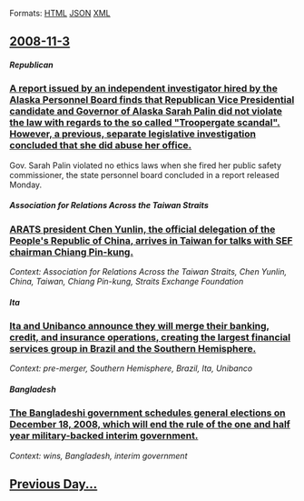 
Formats: [HTML](2008/11/3/index.html)  [JSON](2008/11/3/index.json)  [XML](2008/11/3/index.xml)  

## [2008-11-3](/news/2008/11/3/index.md)

##### Republican
### [ A report issued by an independent investigator hired by the Alaska Personnel Board finds that Republican Vice Presidential candidate and Governor of Alaska Sarah Palin did not violate the law with regards to the so called "Troopergate scandal". However, a previous, separate legislative investigation concluded that she did abuse her office. ](/news/2008/11/3/a-report-issued-by-an-independent-investigator-hired-by-the-alaska-personnel-board-finds-that-republican-vice-presidential-candidate-and-go.md)
Gov. Sarah Palin violated no ethics laws when she fired her public safety commissioner, the state personnel board concluded in a report released Monday.

##### Association for Relations Across the Taiwan Straits
### [ ARATS president Chen Yunlin, the official delegation of the People's Republic of China, arrives in Taiwan for talks with SEF chairman Chiang Pin-kung. ](/news/2008/11/3/arats-president-chen-yunlin-the-official-delegation-of-the-people-s-republic-of-china-arrives-in-taiwan-for-talks-with-sef-chairman-chian.md)
_Context: Association for Relations Across the Taiwan Straits, Chen Yunlin, China, Taiwan, Chiang Pin-kung, Straits Exchange Foundation_

##### Ita
### [ Ita and Unibanco announce they will merge their banking, credit, and insurance operations, creating the largest financial services group in Brazil and the Southern Hemisphere. ](/news/2008/11/3/itau-and-unibanco-announce-they-will-merge-their-banking-credit-and-insurance-operations-creating-the-largest-financial-services-group-i.md)
_Context: pre-merger, Southern Hemisphere, Brazil, Ita, Unibanco_

##### Bangladesh
### [ The Bangladeshi government schedules general elections on December 18, 2008, which will end the rule of the one and half year military-backed interim government. ](/news/2008/11/3/the-bangladeshi-government-schedules-general-elections-on-december-18-2008-which-will-end-the-rule-of-the-one-and-half-year-military-back.md)
_Context: wins, Bangladesh, interim government_

## [Previous Day...](/news/2008/11/2/index.md)

